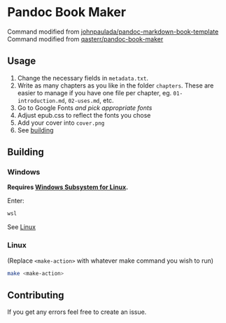 # Pandoc Book Maker
Command modified from [johnpaulada/pandoc-markdown-book-template](https://github.com/johnpaulada/pandoc-markdown-book-template)
Command modified from [qasterr/pandoc-book-maker](https://github.com/qasterr/pandoc-book-maker)

## Usage
1. Change the necessary fields in `metadata.txt`.
2. Write as many chapters as you like in the folder `chapters`.  These are easier to manage if you have one file per chapter, eg. `01-introduction.md`, `02-uses.md`, etc.
3. Go to Google Fonts *and pick appropriate fonts*
4. Adjust epub.css to reflect the fonts you chose
5. Add your cover into `cover.png`
6. See [building](#building)


## Building
### Windows
**Requires [Windows Subsystem for Linux](https://docs.microsoft.com/en-us/windows/wsl/about).**

Enter:
```cmd
wsl
```
See [Linux](#linux)

### Linux
(Replace `<make-action>` with whatever make command you wish to run)
```bash
make <make-action>
```

## Contributing
If you get any errors feel free to create an issue.
